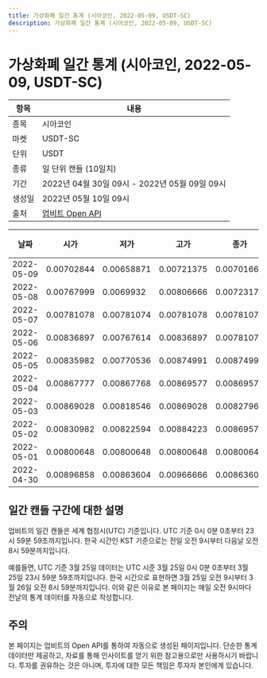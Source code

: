 ```yaml
---
title: 가상화폐 일간 통계 (시아코인, 2022-05-09, USDT-SC)
description: 가상화폐 일간 통계 (시아코인, 2022-05-09, USDT-SC)
---
```



가상화폐 일간 통계 (시아코인, 2022-05-09, USDT-SC)
===

|항목|내용|
|--|--|
|종목|시아코인|
|마켓|USDT-SC|
|단위|USDT|
|종류|일 단위 캔들 (10일치)|
|기간|2022년 04월 30일 09시 - 2022년 05월 09일 09시|
|생성일|2022년 05월 10일 09시|
|출처|[업비트 Open API](https://docs.upbit.com)|


|날짜|시가|저가|고가|종가|비고|
|--|--|--|--|--|--|
|2022-05-09|0.00702844|0.00658871|0.00721375|0.00701666|    |
|2022-05-08|0.00767999|0.0069932|0.00806666|0.00723174|    |
|2022-05-07|0.00781078|0.00781074|0.00781078|0.00781078|    |
|2022-05-06|0.00836897|0.00767614|0.00836897|0.00781074|    |
|2022-05-05|0.00835982|0.00770536|0.00874991|0.00874991|    |
|2022-05-04|0.00867777|0.00867768|0.00869577|0.00869577|    |
|2022-05-03|0.00869028|0.00818546|0.00869028|0.00827962|    |
|2022-05-02|0.00830982|0.00822594|0.00884223|0.00869577|    |
|2022-05-01|0.00800648|0.00800648|0.00800648|0.00800648|    |
|2022-04-30|0.00896858|0.00863604|0.00966666|0.00863604|    |


일간 캔들 구간에 대한 설명
---


업비트의 일간 캔들은 세계 협정시(UTC) 기준입니다. 
UTC 기준 0시 0분 0초부터 23시 59분 59초까지입니다. 
한국 시간인 KST 기준으로는 전일 오전 9시부터 다음날 오전 8시 59분까지입니다. 


예를들면, UTC 기준 3월 25일 데이터는 UTC 시준 3월 25일 0시 0분 0초부터 3월 25일 23시 59분 59초까지입니다. 
한국 시간으로 표현하면 3월 25일 오전 9시부터 3월 26일 오전 8시 59분까지입니다. 
이와 같은 이유로 본 페이지는 매일 오전 9시마다 전날의 통계 데이터를 자동으로 작성합니다. 


주의
---


본 페이지는 업비트의 Open API를 통하여 자동으로 생성된 페이지입니다. 
단순한 통계 데이터만 제공하고, 자료를 통해 인사이트를 얻기 위한 참고용으로만 사용하시기 바랍니다. 
투자를 권유하는 것은 아니며, 투자에 대한 모든 책임은 투자자 본인에게 있습니다. 

